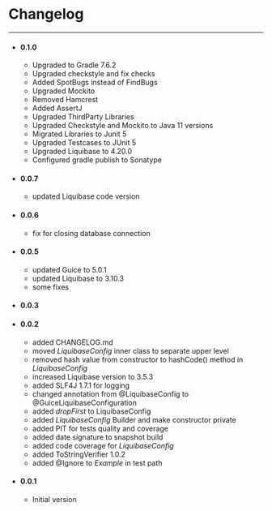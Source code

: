 # Changelog
---
- #### 0.1.0
  - Upgraded to Gradle 7.6.2
  - Upgraded checkstyle and fix checks
  - Added SpotBugs instead of FindBugs
  - Upgraded Mockito
  - Removed Hamcrest
  - Added AssertJ
  - Upgraded ThirdParty Libraries
  - Upgraded Checkstyle and Mockito to Java 11 versions
  - Migrated Libraries to Junit 5
  - Upgraded Testcases to JUnit 5
  - Upgraded Liquibase to 4.20.0
  - Configured gradle publish to Sonatype

- #### 0.0.7
    - updated Liquibase code version

- #### 0.0.6
    - fix for closing database connection

- #### 0.0.5
    - updated Guice to 5.0.1
    - updated Liquibase to 3.10.3
    - some fixes
     
- #### 0.0.3

- #### 0.0.2
    - added CHANGELOG.md
    - moved _LiquibaseConfig_ inner class to separate upper level
    - removed hash value from constructor to hashCode() method in _LiquibaseConfig_
    - increased Liquibase version to 3.5.3
    - added SLF4J 1.7.1 for logging
    - changed annotation from @LiquibaseConfig to @GuiceLiquibaseConfiguration
    - added _dropFirst_ to LiquibaseConfig
    - added _LiquibaseConfig_ Builder and make constructor private
    - added PIT for tests quality and coverage
    - added date signature to snapshot build
    - added code coverage for _LiquibaseConfig_
    - added ToStringVerifier 1.0.2
    - added @Ignore to _Example_ in test path

- #### 0.0.1
    - Initial version
